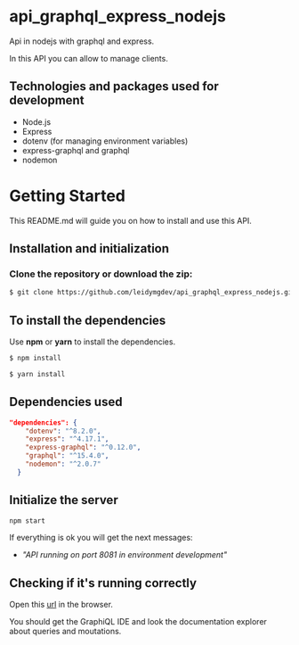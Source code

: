 # api_graphql_express_nodejs

Api in nodejs with graphql and express.

In this API you can allow to manage clients.

## Technologies and packages used for development

- Node.js
- Express
- dotenv (for managing environment variables)
- express-graphql and graphql
- nodemon

# Getting Started

This README.md will guide you on how to install and use this API.

## Installation and initialization

### Clone the repository or download the zip:

```bash
$ git clone https://github.com/leidymgdev/api_graphql_express_nodejs.git
```

## To install the dependencies

Use **npm** or **yarn** to install the dependencies.

```bash
$ npm install
```

```bash
$ yarn install
```

## Dependencies used

```json
"dependencies": {
    "dotenv": "^8.2.0",
    "express": "^4.17.1",
    "express-graphql": "^0.12.0",
    "graphql": "^15.4.0",
    "nodemon": "^2.0.7"
  }
```

## Initialize the server

```bash
npm start
```

If everything is ok you will get the next messages:

- _"API running on port 8081 in environment development"_

## Checking if it's running correctly

Open this [url](http://localhost:8081/graphql) in the browser.

You should get the GraphiQL IDE and look the documentation explorer about queries and moutations.
